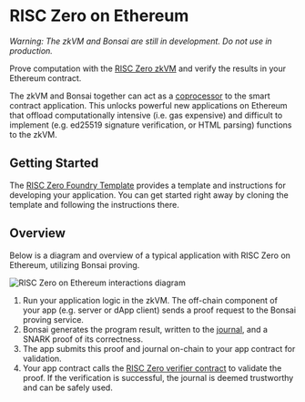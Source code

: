 # RISC Zero on Ethereum

_Warning: The zkVM and Bonsai are still in development. Do not use in production._

Prove computation with the [RISC Zero zkVM](../zkvm/zkvm_overview.md) and verify the results in your Ethereum contract.

The zkVM and Bonsai together can act as a [coprocessor][coprocessor-article] to the smart contract application.
This unlocks powerful new applications on Ethereum that offload computationally intensive (i.e. gas expensive) and difficult to implement (e.g. ed25519 signature verification, or HTML parsing) functions to the zkVM.

## Getting Started

The [RISC Zero Foundry Template][foundry-template] provides a template and instructions for developing your application.
You can get started right away by cloning the template and following the instructions there.

## Overview

Below is a diagram and overview of a typical application with RISC Zero on Ethereum, utilizing Bonsai proving.

![RISC Zero on Ethereum interactions diagram](/img/risc0-ethereum-interaction.png)

1. Run your application logic in the zkVM. The off-chain component of your app (e.g. server or dApp client) sends a proof request to the Bonsai proving service.
2. Bonsai generates the program result, written to the [journal][term-journal], and a SNARK proof of its correctness.
3. The app submits this proof and journal on-chain to your app contract for validation.
4. Your app contract calls the [RISC Zero verifier contract][verifier-contract] to validate the proof. If the verification is successful, the journal is deemed trustworthy and can be safely used.

[coprocessor-article]: https://www.risczero.com/news/a-guide-to-zk-coprocessors-for-scalability
[foundry-template]: https://github.com/risc0/bonsai-foundry-template
[term-journal]: /terminology#journal
[verifier-contract]: ./contracts/verifier.md

